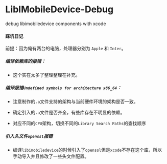 # LibIMobileDevice-Debug
debug libimobiledevice components with xcode

#### 踩坑日记

前提：因为俺有两台的电脑，处理器分别为 `Apple` 和 `Inter`。

##### 编译依赖库的报错：

- 这个实在太多了整理整理在补充。

##### 编译报错`Undefined symbols for architecture x86_64`：

- 注意制作的`.a`文件支持的架构与当前硬件环境的架构是否一致。

- 确定引入的`.a`文件是否齐全，有些库存在不明显的依赖。

- 对应不同的`CPU`架构，切换不同的`Library Search Paths`的查找顺序

##### 引入头文件`openssl`报错

- 编译`libimobiledevice`的时候引入了`openssl`但是`xcode`不存在这个库，所以手动导入并且修改了一些头文件配置。 
